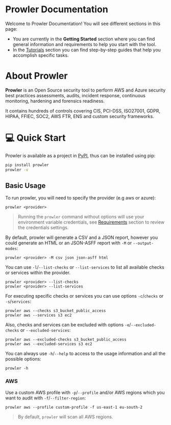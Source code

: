 # Prowler Documentation

Welcome to Prowler Documentation!
You will see different sections in this page:

- You are currently in the **Getting Started** section where you can find general information and requirements to help you start with the tool.
- In the [Tutorials](tutorials) section you can find step-by-step guides that help you accomplish specific tasks.

# About Prowler

**Prowler** is an Open Source security tool to perform AWS and Azure security best practices assessments, audits, incident response, continuous monitoring, hardening and forensics readiness.

It contains hundreds of controls covering CIS, PCI-DSS, ISO27001, GDPR, HIPAA, FFIEC, SOC2, AWS FTR, ENS and custom security frameworks.

# 💻 Quick Start

Prowler is available as a project in [PyPI](https://pypi.org/project/moto/), thus can be installed using pip:

```bash
pip install prowler
prowler -v
```

## Basic Usage

To run prowler, you will need to specify the provider (e.g aws or azure):

```console
prowler <provider>
```
> Running the `prowler` command without options will use your environment variable credentials, see [Requirements](getting-started/requirements/) section to review the credentials settings.

By default, prowler will generate a CSV and a JSON report, however you could generate an HTML or an JSON-ASFF report with `-M` or `--output-modes`:

```console
prowler <provider> -M csv json json-asff html
```

You can use `-l`/`--list-checks` or `--list-services` to list all available checks or services within the provider.

```console
prowler <provider> --list-checks
prowler <provider> --list-services
```

For executing specific checks or services you can use options `-c`/`checks` or `-s`/`services`:

```console
prowler aws --checks s3_bucket_public_access
prowler aws --services s3 ec2
```

Also, checks and services can be excluded with options `-e`/`--excluded-checks` or `--excluded-services`:

```console
prowler aws --excluded-checks s3_bucket_public_access
prowler aws --excluded-services s3 ec2
```

You can always use `-h`/`--help` to access to the usage information and all the possible options:

```console
prowler -h
```

### AWS

Use a custom AWS profile with `-p`/`--profile` and/or AWS regions which you want to audit with `-f`/`--filter-region`:

```console
prowler aws --profile custom-profile -f us-east-1 eu-south-2
```
> By default, `prowler` will scan all AWS regions.
